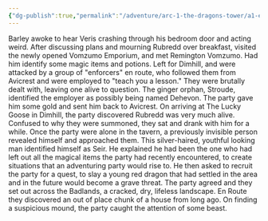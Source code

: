 ```yaml
---
{"dg-publish":true,"permalink":"/adventure/arc-1-the-dragons-tower/a1-e8/"}
---
```


Barley awoke to hear Veris crashing through his bedroom door and acting weird. After discussing plans and mourning Rubredd over breakfast, visited the newly opened Vomzumo Emporium, and met Remington Vomzumo. Had him identify some magic items and potions. Left for Dimhill, and were attacked by a group of "enforcers" en route, who followed them from Avicrest and were employed to "teach you a lesson." They were brutally dealt with, leaving one alive to question. The ginger orphan, Stroude, identified the employer as possibly being named Dehevon. The party gave him some gold and sent him back to Avicrest. On arriving at The Lucky Goose in Dimhill, the party discovered Rubredd was very much alive. Confused to why they were summoned, they sat and drank with him for a while. Once the party were alone in the tavern, a previously invisible person revealed himself and approached them. This silver-haired, youthful looking man identified himself as Seir. He explained he had been the one who had left out all the magical items the party had recently encountered, to create situations that an adventuring party would rise to. He then asked to recruit the party for a quest, to slay a young red dragon that had settled in the area and in the future would become a grave threat. The party agreed and they set out across the Badlands, a cracked, dry, lifeless landscape. En Route they discovered an out of place chunk of a house from long ago. On finding a suspicious mound, the party caught the attention of some beast.